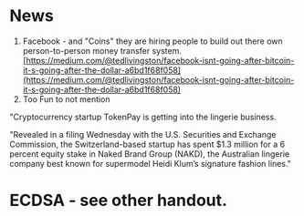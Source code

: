 
# News

1. Facebook - and "Coins" they are hiring people to build out there own person-to-person money transfer system.
[https://medium.com/@tedlivingston/facebook-isnt-going-after-bitcoin-it-s-going-after-the-dollar-a6bd1f68f058](https://medium.com/@tedlivingston/facebook-isnt-going-after-bitcoin-it-s-going-after-the-dollar-a6bd1f68f058)
2.  Too Fun to not mention

"Cryptocurrency startup TokenPay is getting into the lingerie business.

"Revealed in a filing Wednesday with the U.S. Securities and Exchange Commission, the Switzerland-based startup has spent
$1.3 million for a 6 percent equity stake in Naked Brand Group (NAKD), the Australian lingerie company best known for
supermodel Heidi Klum’s signature fashion lines."

# ECDSA - see other handout.


